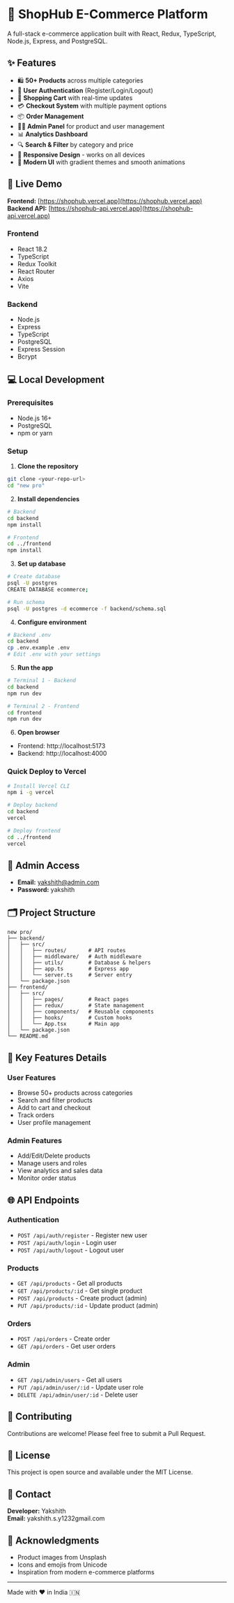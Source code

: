 # 🛒 ShopHub E-Commerce Platform

A full-stack e-commerce application built with React, Redux, TypeScript, Node.js, Express, and PostgreSQL.

## ✨ Features

- 🛍️ **50+ Products** across multiple categories
- 🔐 **User Authentication** (Register/Login/Logout)
- 🛒 **Shopping Cart** with real-time updates
- 💳 **Checkout System** with multiple payment options
- 📦 **Order Management** 
- 👨‍💼 **Admin Panel** for product and user management
- 📊 **Analytics Dashboard**
- 🔍 **Search & Filter** by category and price
- 📱 **Responsive Design** - works on all devices
- 🎨 **Modern UI** with gradient themes and smooth animations

## 🚀 Live Demo

**Frontend:** [https://shophub.vercel.app](https://shophub.vercel.app)  
**Backend API:** [https://shophub-api.vercel.app](https://shophub-api.vercel.app)



### Frontend
- React 18.2
- TypeScript
- Redux Toolkit
- React Router
- Axios
- Vite

### Backend
- Node.js
- Express
- TypeScript
- PostgreSQL
- Express Session
- Bcrypt

## 💻 Local Development

### Prerequisites
- Node.js 16+
- PostgreSQL
- npm or yarn

### Setup

1. **Clone the repository**
```bash
git clone <your-repo-url>
cd "new pro"
```

2. **Install dependencies**
```bash
# Backend
cd backend
npm install

# Frontend
cd ../frontend
npm install
```

3. **Set up database**
```bash
# Create database
psql -U postgres
CREATE DATABASE ecommerce;

# Run schema
psql -U postgres -d ecommerce -f backend/schema.sql
```

4. **Configure environment**
```bash
# Backend .env
cd backend
cp .env.example .env
# Edit .env with your settings
```

5. **Run the app**
```bash
# Terminal 1 - Backend
cd backend
npm run dev

# Terminal 2 - Frontend
cd frontend
npm run dev
```

6. **Open browser**
- Frontend: http://localhost:5173
- Backend: http://localhost:4000

### Quick Deploy to Vercel

```bash
# Install Vercel CLI
npm i -g vercel

# Deploy backend
cd backend
vercel

# Deploy frontend
cd ../frontend
vercel
```

## 👤 Admin Access

- **Email:** yakshith@admin.com
- **Password:** yakshith

## 🗂️ Project Structure

```
new pro/
├── backend/
│   ├── src/
│   │   ├── routes/       # API routes
│   │   ├── middleware/   # Auth middleware
│   │   ├── utils/        # Database & helpers
│   │   ├── app.ts        # Express app
│   │   └── server.ts     # Server entry
│   └── package.json
├── frontend/
│   ├── src/
│   │   ├── pages/        # React pages
│   │   ├── redux/        # State management
│   │   ├── components/   # Reusable components
│   │   ├── hooks/        # Custom hooks
│   │   └── App.tsx       # Main app
│   └── package.json
└── README.md
```

## 🔑 Key Features Details

### User Features
- Browse 50+ products across categories
- Search and filter products
- Add to cart and checkout
- Track orders
- User profile management

### Admin Features
- Add/Edit/Delete products
- Manage users and roles
- View analytics and sales data
- Monitor order status

## 🌐 API Endpoints

### Authentication
- `POST /api/auth/register` - Register new user
- `POST /api/auth/login` - Login user
- `POST /api/auth/logout` - Logout user

### Products
- `GET /api/products` - Get all products
- `GET /api/products/:id` - Get single product
- `POST /api/products` - Create product (admin)
- `PUT /api/products/:id` - Update product (admin)

### Orders
- `POST /api/orders` - Create order
- `GET /api/orders` - Get user orders

### Admin
- `GET /api/admin/users` - Get all users
- `PUT /api/admin/user/:id` - Update user role
- `DELETE /api/admin/user/:id` - Delete user

## 🤝 Contributing

Contributions are welcome! Please feel free to submit a Pull Request.

## 📄 License

This project is open source and available under the MIT License.

## 📧 Contact

**Developer:** Yakshith  
**Email:** yakshith.s.y1232gmail.com

## 🙏 Acknowledgments

- Product images from Unsplash
- Icons and emojis from Unicode
- Inspiration from modern e-commerce platforms

---

Made with ❤️ in India 🇮🇳
